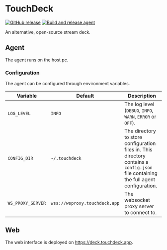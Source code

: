 # TouchDeck

[![GitHub release](https://img.shields.io/github/v/release/TouchDeck/TouchDeck?include_prereleases)](https://github.com/TouchDeck/TouchDeck/releases)
[![Build and release agent](https://github.com/TouchDeck/TouchDeck/workflows/Build%20and%20release%20agent/badge.svg)](https://github.com/TouchDeck/TouchDeck/actions?query=workflow%3A%22Build+and+release+agent%22)

An alternative, open-source stream deck.

## Agent

The agent runs on the host pc.

### Configuration

The agent can be configured through environment variables.

| Variable          | Default                          | Description |
|-------------------|----------------------------------|-------------|
| `LOG_LEVEL`       | `INFO`                           | The log level (`DEBUG`, `INFO`, `WARN`, `ERROR` or `OFF`).
| `CONFIG_DIR`      | `~/.touchdeck`                   | The directory to store configuration files in. This directory contains a `config.json` file containing the full agent configuration.
| `WS_PROXY_SERVER` | `wss://wsproxy.touchdeck.app` | The websocket proxy server to connect to.

## Web

The web interface is deployed on https://deck.touchdeck.app.
